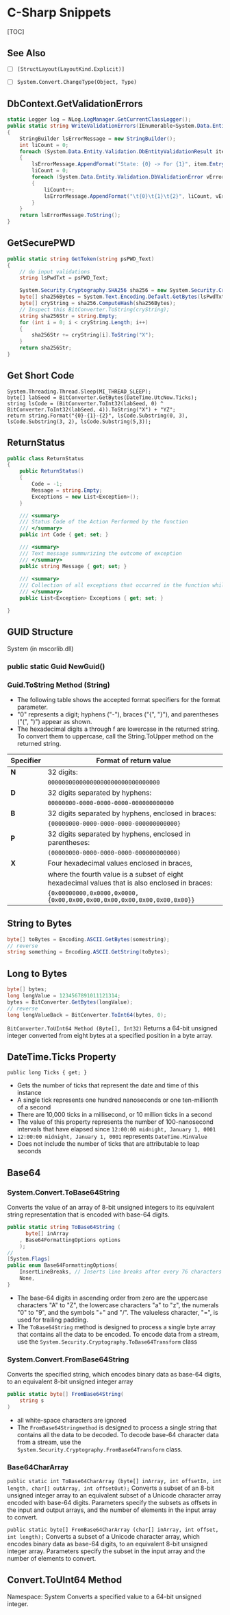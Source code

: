 # C-Sharp Snippets

[TOC]

## See Also
- [ ] `[StructLayout(LayoutKind.Explicit)]`
- [ ]  `System.Convert.ChangeType(Object, Type)`


## DbContext.GetValidationErrors
```cs
static Logger log = NLog.LogManager.GetCurrentClassLogger();
public static string WriteValidationErrors(IEnumerable<System.Data.Entity.Validation.DbEntityValidationResult> pValidationError)
{
	StringBuilder lsErrorMessage = new StringBuilder();
	int liCount = 0;
	foreach (System.Data.Entity.Validation.DbEntityValidationResult item in pValidationError)
	{
		lsErrorMessage.AppendFormat("State: {0} -> For {1}", item.Entry.State, item.Entry.Entity.ToString());
		liCount = 0;
		foreach (System.Data.Entity.Validation.DbValidationError vError in item.ValidationErrors)
		{
			liCount++;
			lsErrorMessage.AppendFormat("\t{0}\t{1}\t{2}", liCount, vError.PropertyName, vError.ErrorMessage);
		}
	}
	return lsErrorMessage.ToString();
}
```

## GetSecurePWD
```cs
public static string GetToken(string psPWD_Text)
{
	// do input validations
	string lsPwdTxt = psPWD_Text;

	System.Security.Cryptography.SHA256 sha256 = new System.Security.Cryptography.SHA256Managed();
	byte[] sha256Bytes = System.Text.Encoding.Default.GetBytes(lsPwdTxt);
	byte[] cryString = sha256.ComputeHash(sha256Bytes);
	// Inspect this BitConverter.ToString(cryString);
	string sha256Str = string.Empty;
	for (int i = 0; i < cryString.Length; i++)
	{
		sha256Str += cryString[i].ToString("X");
	}
	return sha256Str;
}
```

## Get Short Code
```
System.Threading.Thread.Sleep(MI_THREAD_SLEEP);
byte[] labSeed = BitConverter.GetBytes(DateTime.UtcNow.Ticks);
string lsCode = (BitConverter.ToInt32(labSeed, 0) ^ BitConverter.ToInt32(labSeed, 4)).ToString("X") + "YZ";
return string.Format("{0}-{1}-{2}", lsCode.Substring(0, 3), lsCode.Substring(3, 2), lsCode.Substring(5,3));
```

## ReturnStatus
```cs
public class ReturnStatus
{
	public ReturnStatus()
	{
		Code = -1;
		Message = string.Empty;
		Exceptions = new List<Exception>();
	}

    /// <summary>
    /// Status Code of the Action Performed by the function
    /// </summary>
    public int Code { get; set; }

    /// <summary>
    /// Text message summurizing the outcome of exception
    /// </summary>
    public string Message { get; set; }
	
    /// <summary>
    /// Collection of all exceptions that occurred in the function while executing
    /// </summary>
    public List<Exception> Exceptions { get; set; }

}
```

## GUID Structure
System (in mscorlib.dll)
### public static Guid NewGuid()
### Guid.ToString Method (String)
- The following table shows the accepted format specifiers for the format parameter.
- "0" represents a digit; hyphens ("-"), braces ("{", "}"), and parentheses ("(", ")") appear as shown.
- The hexadecimal digits a through f are lowercase in the returned string. To convert them to uppercase, call the String.ToUpper method on the returned string.

| **Specifier** |                                   **Format of return value**                                    |
| ------------- | ----------------------------------------------------------------------------------------------- |
| **N**         | 32 digits:                                                                                      |
|               | `00000000000000000000000000000000`                                                                |
| **D**         | 32 digits separated by hyphens:                                                                 |
|               | `00000000-0000-0000-0000-000000000000`                                                            |
| **B**         | 32 digits separated by hyphens, enclosed in braces:                                             |
|               | `{00000000-0000-0000-0000-000000000000}`                                                          |
| **P**         | 32 digits separated by hyphens, enclosed in parentheses:                                        |
|               | `(00000000-0000-0000-0000-000000000000)`                                                          |
| **X**         | Four hexadecimal values enclosed in braces,                                                     |
|               | where the fourth value is a subset of eight hexadecimal values that is also enclosed in braces: |
|               | `{0x00000000,0x0000,0x0000,{0x00,0x00,0x00,0x00,0x00,0x00,0x00,0x00}}`                            |
## String to Bytes
```cs
byte[] toBytes = Encoding.ASCII.GetBytes(somestring);
// reverse
string something = Encoding.ASCII.GetString(toBytes);
```

## Long to Bytes
```cs
byte[] bytes;
long longValue = 1234567891011121314;
bytes = BitConverter.GetBytes(longValue);
// reverse
long longValueBack = BitConverter.ToInt64(bytes, 0);
```

`BitConverter.ToUInt64 Method (Byte[], Int32)` Returns a 64-bit unsigned integer converted from eight bytes at a specified position in a byte array.

## DateTime.Ticks Property
`public long Ticks { get; }`
- Gets the number of ticks that represent the date and time of this instance
- A single tick represents one hundred nanoseconds or one ten-millionth of a second
- There are 10,000 ticks in a millisecond, or 10 million ticks in a second
- The value of this property represents the number of 100-nanosecond intervals that have elapsed since `12:00:00 midnight, January 1, 0001`
- `12:00:00 midnight, January 1, 0001` represents `DateTime.MinValue`
- Does not include the number of ticks that are attributable to leap seconds

## Base64
### System.Convert.ToBase64String
Converts the value of an array of 8-bit unsigned integers to its equivalent string representation that is encoded with base-64 digits.
```cs
public static string ToBase64String (
	  byte[] inArray
	, Base64FormattingOptions options
	);
//
[System.Flags]
public enum Base64FormattingOptions{
	InsertLineBreaks, // Inserts line breaks after every 76 characters in the string representation.
	None,
}
```
- The base-64 digits in ascending order from zero are the uppercase characters "A" to "Z", the lowercase characters "a" to "z", the numerals "0" to "9", and the symbols "+" and "/". The valueless character, "=", is used for trailing padding.
- The `ToBase64String` method is designed to process a single byte array that contains all the data to be encoded. To encode data from a stream, use the `System.Security.Cryptography.ToBase64Transform` class

### System.Convert.FromBase64String
Converts the specified string, which encodes binary data as base-64 digits, to an equivalent 8-bit unsigned integer array
```cs
public static byte[] FromBase64String(
	string s
)
```
- all white-space characters are ignored
- The `FromBase64Stringmethod` is designed to process a single string that contains all the data to be decoded. To decode base-64 character data from a stream, use the `System.Security.Cryptography.FromBase64Transform` class.

### Base64CharArray
`public static int ToBase64CharArray (byte[] inArray, int offsetIn, int length, char[] outArray, int offsetOut);`
Converts a subset of an 8-bit unsigned integer array to an equivalent subset of a Unicode character array encoded with base-64 digits. Parameters specify the subsets as offsets in the input and output arrays, and the number of elements in the input array to convert.

`public static byte[] FromBase64CharArray (char[] inArray, int offset, int length);`
Converts a subset of a Unicode character array, which encodes binary data as base-64 digits, to an equivalent 8-bit unsigned integer array. Parameters specify the subset in the input array and the number of elements to convert.

## Convert.ToUInt64 Method
Namespace: System
Converts a specified value to a 64-bit unsigned integer.
